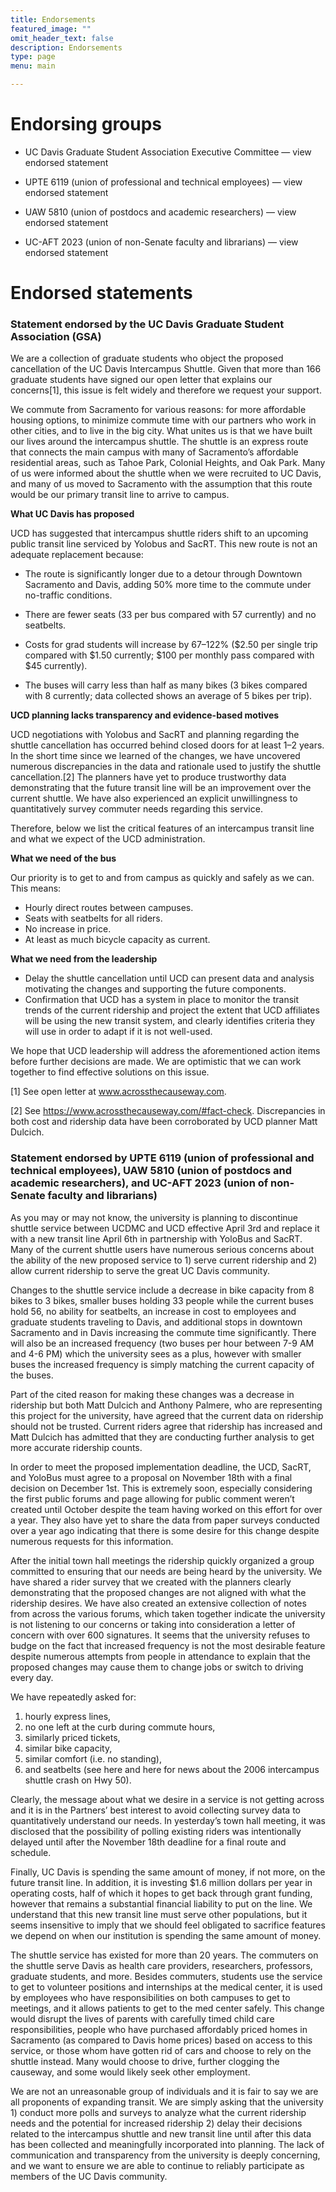 ```yaml
---
title: Endorsements
featured_image: ""
omit_header_text: false
description: Endorsements
type: page
menu: main

---
```


# Endorsing groups

- UC Davis Graduate Student Association Executive Committee — view endorsed statement

- UPTE 6119 (union of professional and technical employees) — view endorsed statement

- UAW 5810 (union of postdocs and academic researchers) — view endorsed statement

- UC-AFT 2023 (union of non-Senate faculty and librarians) — view endorsed statement

# Endorsed statements

### Statement endorsed by the UC Davis Graduate Student Association (GSA) <a id="gsa"> </a>

We are a collection of graduate students who object the proposed cancellation of the UC Davis Intercampus Shuttle. Given that more than 166 graduate students have signed our open letter that explains our concerns[1], this issue is felt widely and therefore we request your support.

We commute from Sacramento for various reasons: for more affordable housing options, to minimize commute time with our partners who work in other cities, and to live in the big city. What unites us is that we have built our lives around the intercampus shuttle. The shuttle is an express route that connects the main campus with many of Sacramento’s affordable residential areas, such as Tahoe Park, Colonial Heights, and Oak Park. Many of us were informed about the shuttle when we were recruited to UC Davis, and many of us moved to Sacramento with the assumption that this route would be our primary transit line to arrive to campus.

**What UC Davis has proposed**

UCD has suggested that intercampus shuttle riders shift to an upcoming public transit line serviced by Yolobus and SacRT. This new route is not an adequate replacement because:

- The route is significantly longer due to a detour through Downtown Sacramento and Davis, adding 50% more time to the commute under no-traffic conditions.

- There are fewer seats (33 per bus compared with 57 currently) and no seatbelts.

- Costs for grad students will increase by 67–122% ($2.50 per single trip compared with $1.50 currently; $100 per monthly pass compared with $45 currently).
- The buses will carry less than half as many bikes (3 bikes compared with 8 currently; data collected shows an average of 5 bikes per trip).

**UCD planning lacks transparency and evidence-based motives**

UCD negotiations with Yolobus and SacRT and planning regarding the shuttle cancellation has occurred behind closed doors for at least 1–2 years. In the short time since we learned of the changes, we have uncovered numerous discrepancies in the data and rationale used to justify the shuttle cancellation.[2] The planners have yet to produce trustworthy data demonstrating that the future transit line will be an improvement over the current shuttle. We have also experienced an explicit unwillingness to quantitatively survey commuter needs regarding this service.

Therefore, below we list the critical features of an intercampus transit line and what we expect of the UCD administration.

**What we need of the bus**

Our priority is to get to and from campus as quickly and safely as we can. This means:

- Hourly direct routes between campuses.
- Seats with seatbelts for all riders.
- No increase in price.
- At least as much bicycle capacity as current.

**What we need from the leadership**

- Delay the shuttle cancellation until UCD can present data and analysis motivating the changes and supporting the future components.
- Confirmation that UCD has a system in place to monitor the transit trends of the current ridership and project the extent that UCD affiliates will be using the new transit system, and clearly identifies criteria they will use in order to adapt if it is not well-used.

We hope that UCD leadership will address the aforementioned action items before further decisions are made. We are optimistic that we can work together to find effective solutions on this issue.

[1] See open letter at www.acrossthecauseway.com.

[2] See https://www.acrossthecauseway.com/#fact-check. Discrepancies in both cost and ridership data have been corroborated by UCD planner Matt Dulcich.

### Statement endorsed by UPTE 6119 (union of professional and technical employees), UAW 5810 (union of postdocs and academic researchers), and UC-AFT 2023 (union of non-Senate faculty and librarians) <a id="upte"> </a>

As you may or may not know, the university is planning to discontinue shuttle service between UCDMC and UCD effective April 3rd and replace it with a new transit line April 6th in partnership with YoloBus and SacRT.  Many of the current shuttle users have numerous serious concerns about the ability of the new proposed service to 1) serve current ridership and 2) allow current ridership to serve the great UC Davis community.

Changes to the shuttle service include a decrease in bike capacity from 8 bikes to 3 bikes, smaller buses holding 33 people while the current buses hold 56, no ability for seatbelts, an increase in cost to employees and graduate students traveling to Davis, and additional stops in downtown Sacramento and in Davis increasing the commute time significantly.  There will also be an increased frequency (two buses per hour between 7-9 AM and 4-6 PM) which the university sees as a plus, however with smaller buses the increased frequency is simply matching the current capacity of the buses.

Part of the cited reason for making these changes was a decrease in ridership but both Matt Dulcich and Anthony Palmere, who are representing this project for the university, have agreed that the current data on ridership should not be trusted.  Current riders agree that ridership has increased and Matt Dulcich has admitted that they are conducting further analysis to get more accurate ridership counts.

In order to meet the proposed implementation deadline, the UCD, SacRT, and YoloBus must agree to a proposal on November 18th with a final decision on December 1st.  This is extremely soon, especially considering the first public forums and page allowing for public comment weren’t created until October despite the team having worked on this effort for over a year.  They also have yet to share the data from paper surveys conducted over a year ago indicating that there is some desire for this change despite numerous requests for this information.

After the initial town hall meetings the ridership quickly organized a group committed to ensuring that our needs are being heard by the university.  We have shared a rider survey that we created with the planners clearly demonstrating that the proposed changes are not aligned with what the ridership desires. We have also created an extensive collection of notes from across the various forums, which taken together indicate the university is not listening to our concerns or taking into consideration a letter of concern with over 600 signatures.  It seems that the university refuses to budge on the fact that increased frequency is not the most desirable feature despite numerous attempts from people in attendance to explain that the proposed changes may cause them to change jobs or switch to driving every day.

We have repeatedly asked for:

1. hourly express lines,
1. no one left at the curb during commute hours,
1. similarly priced tickets,
1. similar bike capacity,
1. similar comfort (i.e. no standing),
1. and seatbelts (see here and here for news about the 2006 intercampus shuttle crash on Hwy 50).

Clearly, the message about what we desire in a service is not getting across and it is in the Partners’ best interest to avoid collecting survey data to quantitatively understand our needs. In yesterday’s town hall meeting, it was disclosed that the possibility of polling existing riders was intentionally delayed until after the November 18th deadline for a final route and schedule.

Finally, UC Davis is spending the same amount of money, if not more, on the future transit line. In addition, it is investing $1.6 million dollars per year in operating costs, half of which it hopes to get back through grant funding, however that remains a substantial financial liability to put on the line. We understand that this new transit line must serve other populations, but it seems insensitive to imply that we should feel obligated to sacrifice features we depend on when our institution is spending the same amount of money.

The shuttle service has existed for more than 20 years.  The commuters on the shuttle serve Davis as health care providers, researchers, professors, graduate students, and more.  Besides commuters, students use the service to get to volunteer positions and internships at the medical center, it is used by employees who have responsibilities on both campuses to get to meetings, and it allows patients to get to the med center safely. This change would disrupt the lives of parents with carefully timed child care responsibilities, people who have purchased affordably priced  homes in Sacramento (as compared to Davis home prices) based on access to this service, or those whom have gotten rid of cars and choose to rely on the shuttle instead. Many would choose to drive, further clogging the causeway, and some would likely seek other employment.

We are not an unreasonable group of individuals and it is fair to say we are all proponents of expanding transit. We are simply asking that the university 1) conduct more polls and surveys to analyze what the current ridership needs and the potential for increased ridership 2) delay their decisions related to the intercampus shuttle and new transit line until after this data has been collected and meaningfully incorporated into planning.  The lack of communication and transparency from the university is deeply concerning, and we want to ensure we are able to continue to reliably participate as members of the UC Davis community.
